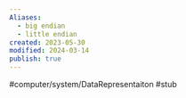 ```yaml
---
Aliases:
  - big endian
  - little endian
created: 2023-05-30
modified: 2024-03-14
publish: true
---
```


#computer/system/DataRepresentaiton #stub